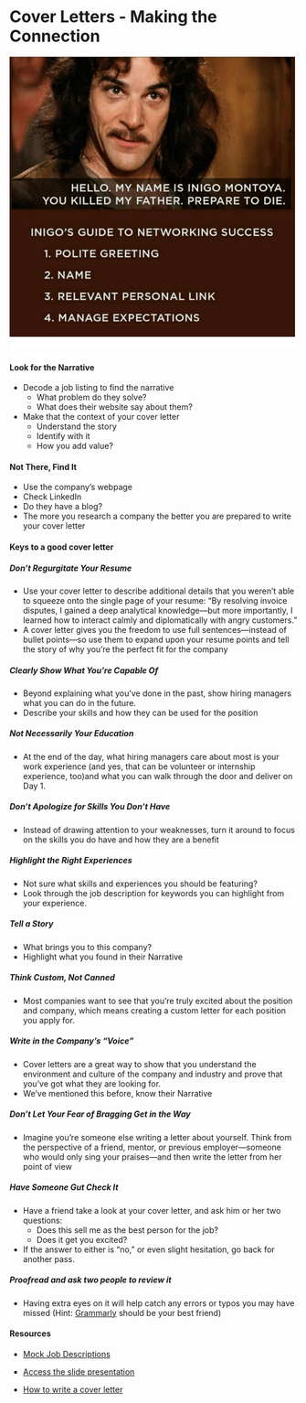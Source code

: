 # Cover Letters - Making the Connection

![](./assets/inigo-montoya.png)

#### Look for the Narrative

- Decode a job listing to find the narrative
    - What problem do they solve?
    - What does their website say about them?
- Make that the context of your cover letter
    - Understand the story
    - Identify with it
    - How you add value?

#### Not There, Find It

- Use the company’s webpage
- Check LinkedIn
- Do they have a blog?
- The more you research a company the better you are prepared to write your cover letter

#### Keys to a good cover letter

##### Don’t Regurgitate Your Resume
- Use your cover letter to describe additional details that you weren’t able to squeeze onto the single page of your resume: “By resolving invoice disputes, I gained a deep analytical knowledge—but more importantly, I learned how to interact calmly and diplomatically with angry customers.” 
- A cover letter gives you the freedom to use full sentences—instead of bullet points—so use them to expand upon your resume points and tell the story of why you’re the perfect fit for the company

##### Clearly Show What You’re Capable Of
- Beyond explaining what you’ve done in the past, show hiring managers what you can do in the future. 
- Describe your skills and how they can be used for the position

##### Not Necessarily Your Education
- At the end of the day, what hiring managers care about most is your work experience (and yes, that can be volunteer or internship experience, too)and what you can walk through the door and deliver on Day 1.

##### Don’t Apologize for Skills You Don’t Have
- Instead of drawing attention to your weaknesses, turn it around to focus on the skills you do have and how they are a benefit

##### Highlight the Right Experiences
- Not sure what skills and experiences you should be featuring? 
- Look through the job description for keywords you can highlight from your experience.

##### Tell a Story
- What brings you to this company?
- Highlight what you found in their Narrative

##### Think Custom, Not Canned
- Most companies want to see that you’re truly excited about the position and company, which means creating a custom letter for each position you apply for.

##### Write in the Company’s “Voice”
- Cover letters are a great way to show that you understand the environment and culture of the company and industry and prove that you’ve got what they are looking for.
- We’ve mentioned this before, know their Narrative

##### Don’t Let Your Fear of Bragging Get in the Way
- Imagine you’re someone else writing a letter about yourself. Think from the perspective of a friend, mentor, or previous employer—someone who would only sing your praises—and then write the letter from her point of view

##### Have Someone Gut Check It
- Have a friend take a look at your cover letter, and ask him or her two questions: 
    - Does this sell me as the best person for the job?
    - Does it get you excited? 
- If the answer to either is “no,” or even slight hesitation, go back for another pass.

##### Proofread and ask two people to review it
- Having extra eyes on it will help catch any errors or typos you may have missed (Hint: [Grammarly](https://www.grammarly.com/) should be your best friend)

#### Resources

- [Mock Job Descriptions](https://docs.google.com/document/d/e/2PACX-1vTAUdgkKCLK7MgA-rbHOwNxWmUipr6_aSw2_uxL2Rn_f9zetpPoGbY-tEtceWqdM2h5GvqJnZUzF2N-/pub)

- [Access the slide presentation](./assets/cover-letters.pdf)
- [How to write a cover letter](https://www.skillgigs.com/blog/how-to-write-a-cover-letter/)
